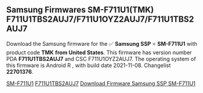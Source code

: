 <h2>Samsung Firmwares SM-F711U1(TMK) F711U1TBS2AUJ7/F711U1OYZ2AUJ7/F711U1TBS2AUJ7</h2>
Download the Samsung firmware for the ✅ <strong>Samsung SSP </strong> ⭐ <strong>SM-F711U1</strong> with product code <strong>TMK</strong> <strong> from United States</strong>. This firmware has version number PDA <strong>F711U1TBS2AUJ7</strong> and CSC F711U1OYZ2AUJ7. The operating system of this firmware is Android R , with build date 2021-11-08. Changelist <strong>22701376</strong>.


[SM-F711U1](https://samfirm.shop/samsung/model/SM-F711U1)
[F711U1TBS2AUJ7](https://samfirm.shop/samsung/pda/F711U1TBS2AUJ7)
[Download Firmware Samsung SSP SM-F711U1](https://samfirm.shop/samsung/firmware/472623)
